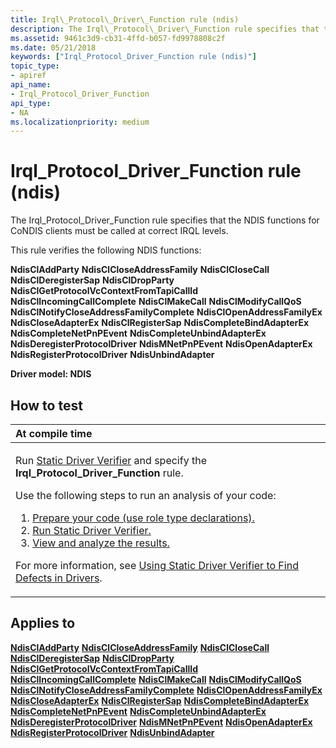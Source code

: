 ```yaml
---
title: Irql\_Protocol\_Driver\_Function rule (ndis)
description: The Irql\_Protocol\_Driver\_Function rule specifies that the NDIS functions for CoNDIS clients must be called at correct IRQL levels.
ms.assetid: 9461c3d9-cb31-4ffd-b057-fd9978808c2f
ms.date: 05/21/2018
keywords: ["Irql_Protocol_Driver_Function rule (ndis)"]
topic_type:
- apiref
api_name:
- Irql_Protocol_Driver_Function
api_type:
- NA
ms.localizationpriority: medium
---
```


# Irql\_Protocol\_Driver\_Function rule (ndis)


The Irql\_Protocol\_Driver\_Function rule specifies that the NDIS functions for CoNDIS clients must be called at correct IRQL levels.

This rule verifies the following NDIS functions:

**NdisClAddParty**
**NdisClCloseAddressFamily**
**NdisClCloseCall**
**NdisClDeregisterSap**
**NdisClDropParty**
**NdisClGetProtocolVcContextFromTapiCallId**
**NdisClIncomingCallComplete**
**NdisClMakeCall**
**NdisClModifyCallQoS**
**NdisClNotifyCloseAddressFamilyComplete**
**NdisClOpenAddressFamilyEx**
**NdisCloseAdapterEx**
**NdisClRegisterSap**
**NdisCompleteBindAdapterEx**
**NdisCompleteNetPnPEvent**
**NdisCompleteUnbindAdapterEx**
**NdisDeregisterProtocolDriver**
**NdisMNetPnPEvent**
**NdisOpenAdapterEx**
**NdisRegisterProtocolDriver**
**NdisUnbindAdapter**

**Driver model: NDIS**

How to test
-----------

<table>
<colgroup>
<col width="100%" />
</colgroup>
<thead>
<tr class="header">
<th align="left">At compile time</th>
</tr>
</thead>
<tbody>
<tr class="odd">
<td align="left"><p>Run <a href="https://docs.microsoft.com/windows-hardware/drivers/devtest/static-driver-verifier" data-raw-source="[Static Driver Verifier](./static-driver-verifier.md)">Static Driver Verifier</a> and specify the <strong>Irql_Protocol_Driver_Function</strong> rule.</p>
Use the following steps to run an analysis of your code:
<ol>
<li><a href="https://docs.microsoft.com/windows-hardware/drivers/devtest/using-static-driver-verifier-to-find-defects-in-drivers#preparing-your-source-code" data-raw-source="[Prepare your code (use role type declarations).](./using-static-driver-verifier-to-find-defects-in-drivers.md#preparing-your-source-code)">Prepare your code (use role type declarations).</a></li>
<li><a href="https://docs.microsoft.com/windows-hardware/drivers/devtest/using-static-driver-verifier-to-find-defects-in-drivers#running-static-driver-verifier" data-raw-source="[Run Static Driver Verifier.](./using-static-driver-verifier-to-find-defects-in-drivers.md#running-static-driver-verifier)">Run Static Driver Verifier.</a></li>
<li><a href="https://docs.microsoft.com/windows-hardware/drivers/devtest/using-static-driver-verifier-to-find-defects-in-drivers#viewing-and-analyzing-the-results" data-raw-source="[View and analyze the results.](./using-static-driver-verifier-to-find-defects-in-drivers.md#viewing-and-analyzing-the-results)">View and analyze the results.</a></li>
</ol>
<p>For more information, see <a href="https://docs.microsoft.com/windows-hardware/drivers/devtest/using-static-driver-verifier-to-find-defects-in-drivers" data-raw-source="[Using Static Driver Verifier to Find Defects in Drivers](./using-static-driver-verifier-to-find-defects-in-drivers.md)">Using Static Driver Verifier to Find Defects in Drivers</a>.</p></td>
</tr>
</tbody>
</table>

Applies to
----------

[**NdisClAddParty**](/windows-hardware/drivers/ddi/ndis/nf-ndis-ndiscladdparty)
[**NdisClCloseAddressFamily**](/windows-hardware/drivers/ddi/ndis/nf-ndis-ndisclcloseaddressfamily)
[**NdisClCloseCall**](/windows-hardware/drivers/ddi/ndis/nf-ndis-ndisclclosecall)
[**NdisClDeregisterSap**](/windows-hardware/drivers/ddi/ndis/nf-ndis-ndisclderegistersap)
[**NdisClDropParty**](/windows-hardware/drivers/ddi/ndis/nf-ndis-ndiscldropparty)
[**NdisClGetProtocolVcContextFromTapiCallId**](/windows-hardware/drivers/ddi/ndis/nf-ndis-ndisclgetprotocolvccontextfromtapicallid)
[**NdisClIncomingCallComplete**](/windows-hardware/drivers/ddi/ndis/nf-ndis-ndisclincomingcallcomplete)
[**NdisClMakeCall**](/windows-hardware/drivers/ddi/ndis/nf-ndis-ndisclmakecall)
[**NdisClModifyCallQoS**](/windows-hardware/drivers/ddi/ndis/nf-ndis-ndisclmodifycallqos)
[**NdisClNotifyCloseAddressFamilyComplete**](/windows-hardware/drivers/ddi/ndis/nf-ndis-ndisclnotifycloseaddressfamilycomplete)
[**NdisClOpenAddressFamilyEx**](/windows-hardware/drivers/ddi/ndis/nf-ndis-ndisclopenaddressfamilyex)
[**NdisCloseAdapterEx**](/windows-hardware/drivers/ddi/ndis/nf-ndis-ndiscloseadapterex)
[**NdisClRegisterSap**](/windows-hardware/drivers/ddi/ndis/nf-ndis-ndisclregistersap)
[**NdisCompleteBindAdapterEx**](/windows-hardware/drivers/ddi/ndis/nf-ndis-ndiscompletebindadapterex)
[**NdisCompleteNetPnPEvent**](/windows-hardware/drivers/ddi/ndis/nf-ndis-ndiscompletenetpnpevent)
[**NdisCompleteUnbindAdapterEx**](/windows-hardware/drivers/ddi/ndis/nf-ndis-ndiscompleteunbindadapterex)
[**NdisDeregisterProtocolDriver**](/windows-hardware/drivers/ddi/ndis/nf-ndis-ndisderegisterprotocoldriver)
[**NdisMNetPnPEvent**](/windows-hardware/drivers/ddi/ndis/nf-ndis-ndismnetpnpevent)
[**NdisOpenAdapterEx**](/windows-hardware/drivers/ddi/ndis/nf-ndis-ndisopenadapterex)
[**NdisRegisterProtocolDriver**](/windows-hardware/drivers/ddi/ndis/nf-ndis-ndisregisterprotocoldriver)
[**NdisUnbindAdapter**](/windows-hardware/drivers/ddi/ndis/nf-ndis-ndisunbindadapter)